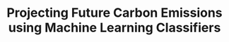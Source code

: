 ---
title: "Projecting Future Carbon Emissions using Machine Learning Classifiers"
excerpt: "Implemented several classifiers to model the effects of future changes in U.S. light-duty vehicles on carbon emission levels. <br/><img src='/images/aiml_adobespark.jpeg'>"
collection: portfolio
---